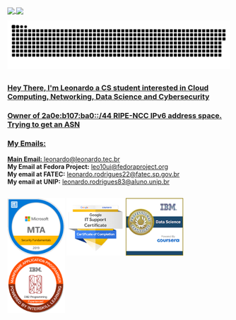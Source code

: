 <div>
  <a href="https://github.com/leo10ui">
  <img height="180em" align="center" src="https://github-readme-stats.vercel.app/api?username=leo10ui&show_icons=true&theme=react&include_all_commits=true&count_private=true"/>
  <img height="180em" align="center" src="https://github-readme-stats.vercel.app/api/top-langs/?username=leo10ui&layout=compact&langs_count=7&theme=react"/>
</div>

![Snake animation](https://github.com/leo10ui/leo10ui/blob/output/github-contribution-grid-snake.svg)
	
##
	  
### Hey There, I'm Leonardo a CS student interested in Cloud Computing, Networking, Data Science and Cybersecurity  
### Owner of 2a0e:b107:ba0::/44 RIPE-NCC IPv6 address space. Trying to get an ASN  
### My Emails:  
**Main Email:** <leonardo@leonardo.tec.br>  
**My Email at Fedora Project:** <leo10ui@fedoraproject.org>  
**My email at FATEC:** <leonardo.rodrigues22@fatec.sp.gov.br>  
**My email at UNIP:** <leonardo.rodrigues83@aluno.unip.br>
	
##
	
<div style="display: inline_block">
  <a href="https://www.credly.com/badges/5f9e0324-5b19-472e-971f-9fe0f9574adb/public_url"><img align="center" alt="MTA-Badge" height="130" width="130" src="badges/mta-security-fundamentals-certified-2019.png"></a>
  <a href="https://www.credly.com/badges/50b96b40-1485-4933-b2a2-c01cb6f83c7b/public_url"><img align="center" alt="Google IT - Badge" height="130" width="130" src="badges/google-it.png"></a>
  <a href="https://www.credly.com/badges/b167223e-7d2b-4a28-ae5d-a7588f485fd0/public_url"><img align="center" alt="IBM Data Science - Badge" height="130" width="130" src="badges/ibm-ds.png"></a>
  <a href="https://www.credly.com/badges/0d9a31af-2264-4d63-91ac-b2048e1c7869/public_url"><img align="center" alt="Mainframe-Badge" height="130" width="130" src="badges/mainframe.png"></a>
</div> 

